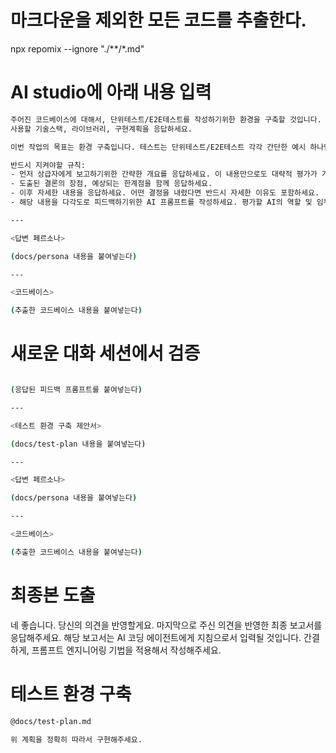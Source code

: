 # 마크다운을 제외한 모든 코드를 추출한다.
npx repomix --ignore "./**/*.md"

# AI studio에 아래 내용 입력

```bash
주어진 코드베이스에 대해서, 단위테스트/E2E테스트를 작성하기위한 환경을 구축할 것입니다.
사용할 기술스택, 라이브러리, 구현계획을 응답하세요.

이번 작업의 목표는 환경 구축입니다. 테스트는 단위테스트/E2E테스트 각각 간단한 예시 하나만 생성하세요.

반드시 지켜야할 규칙:
- 먼저 상급자에게 보고하기위한 간략한 개요를 응답하세요. 이 내용만으로도 대략적 평가가 가능해야합니다.
- 도출된 결론의 장점, 예상되는 한계점을 함께 응답하세요.
- 이후 자세한 내용을 응답하세요. 어떤 결정을 내렸다면 반드시 자세한 이유도 포함하세요.
- 해당 내용을 다각도로 피드백하기위한 AI 프롬프트를 작성하세요. 평가할 AI의 역할 및 임무를 자세하게 작성해야합니다.

---

<답변 페르소나>

(docs/persona 내용을 붙여넣는다)

---

<코드베이스>

(추출한 코드베이스 내용을 붙여넣는다)
```

# 새로운 대화 세션에서 검증

```bash

(응답된 피드백 프롬프트를 붙여넣는다)

---

<테스트 환경 구축 제안서>

(docs/test-plan 내용을 붙여넣는다)

---

<답변 페르소나>

(docs/persona 내용을 붙여넣는다)

---

<코드베이스>

(추출한 코드베이스 내용을 붙여넣는다)
```

# 최종본 도출

네 좋습니다. 당신의 의견을 반영할게요. 마지막으로 주신 의견을 반영한 최종 보고서를 응답해주세요. 해당 보고서는 AI 코딩 에이전트에게 지침으로서 입력될 것입니다. 간결하게, 프롬프트 엔지니어링 기법을 적용해서 작성해주세요.

# 테스트 환경 구축

```bash
@docs/test-plan.md

위 계획을 정확히 따라서 구현해주세요.
```

